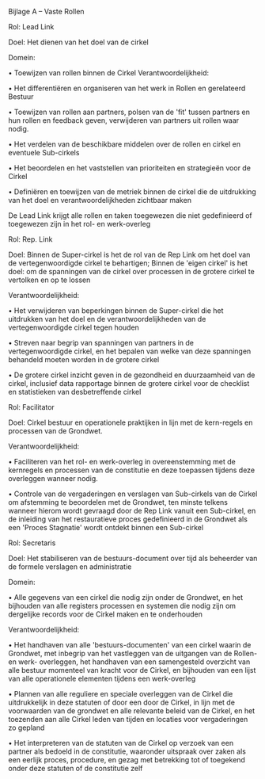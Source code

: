 Bijlage A – Vaste Rollen

Rol: Lead Link

Doel: Het dienen van het doel van de cirkel

Domein:

• Toewijzen van rollen binnen de Cirkel
Verantwoordelijkheid:

• Het differentiëren en organiseren van het werk in Rollen en gerelateerd Bestuur

• Toewijzen van rollen aan partners, polsen van de 'fit' tussen partners en hun rollen
en feedback geven, verwijderen van partners uit rollen waar nodig.

• Het verdelen van de beschikbare middelen over de rollen en cirkel en eventuele
Sub-cirkels

• Het beoordelen en het vaststellen van prioriteiten en strategieën voor de Cirkel

• Definiëren en toewijzen van de metriek binnen de cirkel die de uitdrukking van het
doel en verantwoordelijkheden zichtbaar maken

De Lead Link krijgt alle rollen en taken toegewezen die niet gedefinieerd of toegewezen
zijn in het rol- en werk-overleg

Rol: Rep. Link

Doel: Binnen de Super-cirkel is het de rol van de Rep Link om het doel van de
vertegenwoordigde cirkel te behartigen;
Binnen de 'eigen cirkel' is het doel: om de spanningen van de cirkel over processen
in de grotere cirkel te vertolken en op te lossen

Verantwoordelijkheid:

• Het verwijderen van beperkingen binnen de Super-cirkel die het uitdrukken van het
doel en de verantwoordelijkheden van de vertegenwoordigde cirkel tegen houden

• Streven naar begrip van spanningen van partners in de vertegenwoordigde cirkel,
en het bepalen van welke van deze spanningen behandeld moeten worden in de
grotere cirkel

• De grotere cirkel inzicht geven in de gezondheid en duurzaamheid van de cirkel,
inclusief data rapportage binnen de grotere cirkel voor de checklist en statistieken
van desbetreffende cirkel

Rol: Facilitator

Doel: Cirkel bestuur en operationele praktijken in lijn met de kern-regels en processen
van de Grondwet.

Verantwoordelijkheid:

• Faciliteren van het rol- en werk-overleg in overeenstemming met de kernregels en
processen van de constitutie en deze toepassen tijdens deze overleggen wanneer
nodig.

• Controle van de vergaderingen en verslagen van Sub-cirkels van de Cirkel om
afstemming te beoordelen met de Grondwet, ten minste telkens wanneer hierom
wordt gevraagd door de Rep Link vanuit een Sub-cirkel, en de inleiding van het
restauratieve proces gedefinieerd in de Grondwet als een 'Proces Stagnatie' wordt
ontdekt binnen een Sub-cirkel

Rol: Secretaris

Doel: Het stabiliseren van de bestuurs-document over tijd als beheerder van de formele
verslagen en administratie

Domein:

• Alle gegevens van een cirkel die nodig zijn onder de Grondwet, en het bijhouden
van alle registers processen en systemen die nodig zijn om dergelijke records voor
de Cirkel maken en te onderhouden

Verantwoordelijkheid:

• Het handhaven van alle 'bestuurs-documenten' van een cirkel waarin de Grondwet,
met inbegrip van het vastleggen van de uitgangen van de Rollen- en werk-
overleggen, het handhaven van een samengesteld overzicht van alle bestuur
momenteel van kracht voor de Cirkel, en bijhouden van een lijst van alle
operationele elementen tijdens een werk-overleg

• Plannen van alle reguliere en speciale overleggen van de Cirkel die uitdrukkelijk in
deze statuten of door een door de Cirkel, in lijn met de voorwaarden van de
grondwet en alle relevante beleid van de Cirkel, en het toezenden aan alle Cirkel
leden van tijden en locaties voor vergaderingen zo gepland

• Het interpreteren van de statuten van de Cirkel op verzoek van een partner als
bedoeld in de constitutie, waaronder uitspraak over zaken als een eerlijk proces,
procedure, en gezag met betrekking tot of toegekend onder deze statuten of de
constitutie zelf
